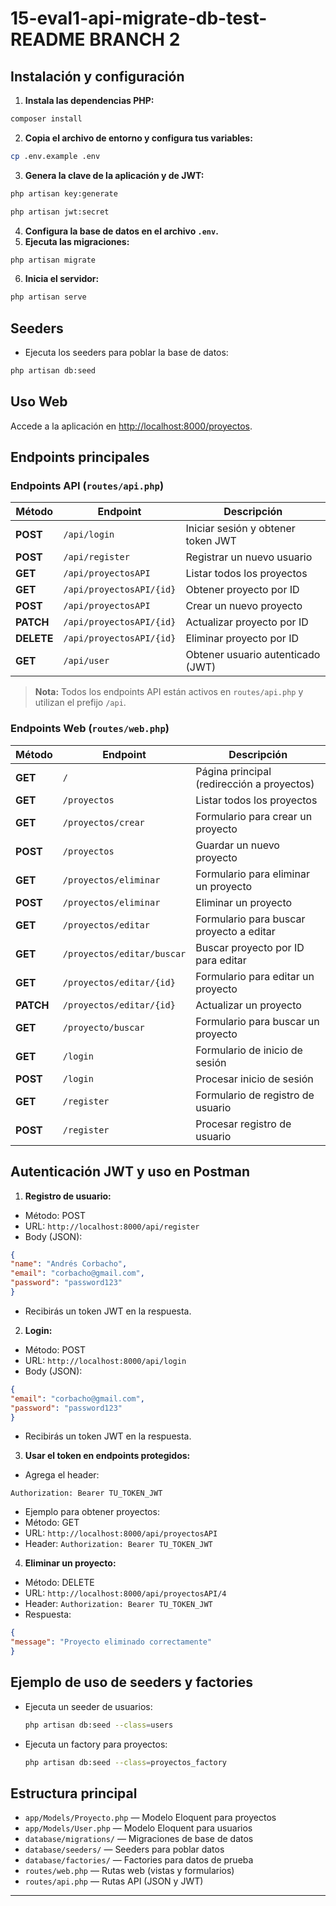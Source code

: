 # 15-eval1-api-migrate-db-test-README BRANCH 2
##  Instalación y configuración
1. **Instala las dependencias PHP:**
  ```bash
  composer install
  ```
2. **Copia el archivo de entorno y configura tus variables:**
  ```bash
  cp .env.example .env
  ```
3. **Genera la clave de la aplicación y de JWT:**
  ```bash
  php artisan key:generate

  php artisan jwt:secret
  ```
4. **Configura la base de datos en el archivo `.env`.**
5. **Ejecuta las migraciones:**
  ```bash
  php artisan migrate
  ```
6. **Inicia el servidor:**
  ```bash
  php artisan serve
  ```
## Seeders 
 - Ejecuta los seeders para poblar la base de datos:
  ```bash
  php artisan db:seed
  ```


##  Uso Web
Accede a la aplicación en [http://localhost:8000/proyectos](http://localhost:8000/proyectos).

##  Endpoints principales

### **Endpoints API** (`routes/api.php`)
|  Método  |  Endpoint                   |  Descripción                        |
|------------|------------------------------|---------------------------------------|
| **POST**   | `/api/login`                 | Iniciar sesión y obtener token JWT    |
| **POST**   | `/api/register`              | Registrar un nuevo usuario            |
| **GET**    | `/api/proyectosAPI`          | Listar todos los proyectos            |
| **GET**    | `/api/proyectosAPI/{id}`     | Obtener proyecto por ID               |
| **POST**   | `/api/proyectosAPI`          | Crear un nuevo proyecto               |
| **PATCH**  | `/api/proyectosAPI/{id}`     | Actualizar proyecto por ID            |
| **DELETE** | `/api/proyectosAPI/{id}`     | Eliminar proyecto por ID              |
| **GET**    | `/api/user`                  | Obtener usuario autenticado (JWT)     |
> **Nota:** Todos los endpoints API están activos en `routes/api.php` y utilizan el prefijo `/api`.
### **Endpoints Web** (`routes/web.php`)
|  Método  |  Endpoint                  |  Descripción                        |
|------------|-----------------------------|---------------------------------------|
| **GET**    | `/`                         | Página principal (redirección a proyectos) |
| **GET**    | `/proyectos`                | Listar todos los proyectos            |
| **GET**    | `/proyectos/crear`          | Formulario para crear un proyecto     |
| **POST**   | `/proyectos`                | Guardar un nuevo proyecto             |
| **GET**    | `/proyectos/eliminar`       | Formulario para eliminar un proyecto  |
| **POST**   | `/proyectos/eliminar`       | Eliminar un proyecto                  |
| **GET**    | `/proyectos/editar`         | Formulario para buscar proyecto a editar |
| **GET**    | `/proyectos/editar/buscar`  | Buscar proyecto por ID para editar    |
| **GET**    | `/proyectos/editar/{id}`    | Formulario para editar un proyecto    |
| **PATCH**  | `/proyectos/editar/{id}`    | Actualizar un proyecto                |
| **GET**    | `/proyecto/buscar`          | Formulario para buscar un proyecto    |
| **GET**    | `/login`                    | Formulario de inicio de sesión        |
| **POST**   | `/login`                    | Procesar inicio de sesión             |
| **GET**    | `/register`                 | Formulario de registro de usuario     |
| **POST**   | `/register`                 | Procesar registro de usuario          |

##  Autenticación JWT y uso en Postman
1. **Registro de usuario:**
  - Método: POST
  - URL: `http://localhost:8000/api/register`
  - Body (JSON):
  ```json
  {
  "name": "Andrés Corbacho",
  "email": "corbacho@gmail.com",
  "password": "password123"
  }
  ```
  - Recibirás un token JWT en la respuesta.

2. **Login:**
  - Método: POST
  - URL: `http://localhost:8000/api/login`
  - Body (JSON):
  ```json
  {
  "email": "corbacho@gmail.com",
  "password": "password123"
  }
  ```
  - Recibirás un token JWT en la respuesta.

3. **Usar el token en endpoints protegidos:**
  - Agrega el header:
  ```
  Authorization: Bearer TU_TOKEN_JWT
  ```
  - Ejemplo para obtener proyectos:
  - Método: GET
  - URL: `http://localhost:8000/api/proyectosAPI`
  - Header: `Authorization: Bearer TU_TOKEN_JWT`
4. **Eliminar un proyecto:**
  - Método: DELETE
  - URL: `http://localhost:8000/api/proyectosAPI/4`
  - Header: `Authorization: Bearer TU_TOKEN_JWT`
  - Respuesta:
  ```json
  {
  "message": "Proyecto eliminado correctamente"
  }
  ```

##  Ejemplo de uso de seeders y factories
- Ejecuta un seeder de usuarios:
  ```bash
  php artisan db:seed --class=users
  ```
- Ejecuta un factory para proyectos:
  ```bash
  php artisan db:seed --class=proyectos_factory
  ```

##  Estructura principal
- `app/Models/Proyecto.php` — Modelo Eloquent para proyectos
- `app/Models/User.php` — Modelo Eloquent para usuarios
- `database/migrations/` — Migraciones de base de datos
- `database/seeders/` — Seeders para poblar datos
- `database/factories/` — Factories para datos de prueba
- `routes/web.php` — Rutas web (vistas y formularios)
- `routes/api.php` — Rutas API (JSON y JWT)
---
